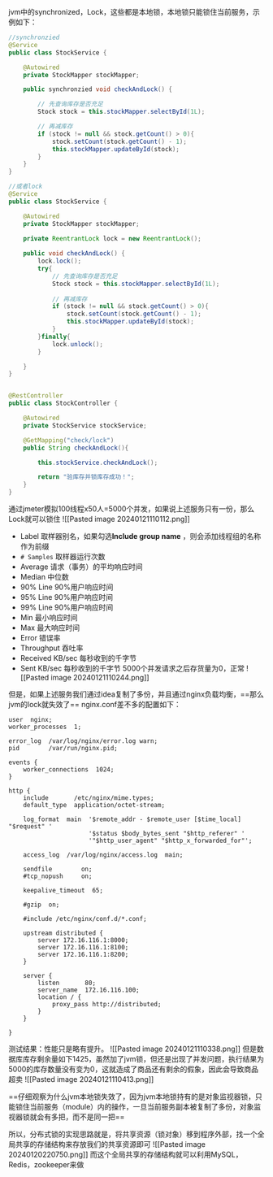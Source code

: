 jvm中的synchronized，Lock，这些都是本地锁，本地锁只能锁住当前服务，示例如下：
```java
//synchronzied
@Service
public class StockService {

    @Autowired
    private StockMapper stockMapper;

    public synchronzied void checkAndLock() {

        // 先查询库存是否充足
        Stock stock = this.stockMapper.selectById(1L);

        // 再减库存
        if (stock != null && stock.getCount() > 0){
            stock.setCount(stock.getCount() - 1);
            this.stockMapper.updateById(stock);
        }
    }
}

//或者lock
@Service
public class StockService {

    @Autowired
    private StockMapper stockMapper;

	private ReentrantLock lock = new ReentrantLock();
	
    public void checkAndLock() {
		lock.lock();
		try{
		    // 先查询库存是否充足
	        Stock stock = this.stockMapper.selectById(1L);
	
	        // 再减库存
	        if (stock != null && stock.getCount() > 0){
	            stock.setCount(stock.getCount() - 1);
	            this.stockMapper.updateById(stock);
	        }
		}finally{
			lock.unlock();
		}

    }
}


@RestController
public class StockController {

    @Autowired
    private StockService stockService;

    @GetMapping("check/lock")
    public String checkAndLock(){

        this.stockService.checkAndLock();

        return "验库存并锁库存成功！";
    }
}
```
通过jmeter模拟100线程x50人=5000个并发，如果说上述服务只有一份，那么Lock就可以锁住
![[Pasted image 20240121110112.png]]
- Label 取样器别名，如果勾选**Include group name** ，则会添加线程组的名称作为前缀
- `# Samples` 取样器运行次数
- Average 请求（事务）的平均响应时间
- Median 中位数
- 90% Line 90%用户响应时间
- 95% Line 90%用户响应时间
- 99% Line 90%用户响应时间
- Min 最小响应时间
- Max 最大响应时间
- Error 错误率
- Throughput 吞吐率
- Received KB/sec 每秒收到的千字节
- Sent KB/sec 每秒收到的千字节
5000个并发请求之后存货量为0，正常
![[Pasted image 20240121110244.png]]


但是，如果上述服务我们通过idea复制了多份，并且通过nginx负载均衡，==那么jvm的lock就失效了==
nginx.conf差不多的配置如下：
```shell
user  nginx;
worker_processes  1;

error_log  /var/log/nginx/error.log warn;
pid        /var/run/nginx.pid;

events {
    worker_connections  1024;
}

http {
    include       /etc/nginx/mime.types;
    default_type  application/octet-stream;

    log_format  main  '$remote_addr - $remote_user [$time_local] "$request" '
                      '$status $body_bytes_sent "$http_referer" '
                      '"$http_user_agent" "$http_x_forwarded_for"';

    access_log  /var/log/nginx/access.log  main;

    sendfile        on;
    #tcp_nopush     on;

    keepalive_timeout  65;

    #gzip  on;

    #include /etc/nginx/conf.d/*.conf;
	
	upstream distributed {
		server 172.16.116.1:8000;
		server 172.16.116.1:8100;
		server 172.16.116.1:8200;
	}
	
	server {
		listen       80;
        server_name  172.16.116.100;
		location / {
			proxy_pass http://distributed;
		}
	}
	
}
```
测试结果：性能只是略有提升。
![[Pasted image 20240121110338.png]]
但是数据库库存剩余量如下1425，虽然加了jvm锁，但还是出现了并发问题，执行结果为5000的库存数量没有变为0，这就造成了商品还有剩余的假象，因此会导致商品超卖
![[Pasted image 20240121110413.png]]

==仔细观察为什么jvm本地锁失效了，因为jvm本地锁持有的是对象监视器锁，只能锁住当前服务（module）内的操作，一旦当前服务副本被复制了多份，对象监视器锁就会有多把，而不是同一把==

所以，分布式锁的实现思路就是，将共享资源（锁对象）移到程序外部，找一个全局共享的存储结构来存放我们的共享资源即可
![[Pasted image 20240120220750.png]]
而这个全局共享的存储结构就可以利用MySQL，Redis，zookeeper来做


